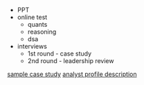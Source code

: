 - PPT
- online test
	- quants
	- reasoning
	- dsa
- interviews
	- 1st round - case study
	- 2nd round - leadership review

[sample case study](https://usrecruiting.deloitte.com/consulting-peschool-hub#/subpage/j2wvk/section/mhqnq)
[analyst profile description](https://usrecruiting.deloitte.com/consulting-peschool-hub#subpage/job-description/content/200260958)